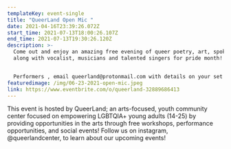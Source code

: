 ```yaml
---
templateKey: event-single
title: "QueerLand Open Mic "
date: 2021-04-16T23:39:26.072Z
start_time: 2021-07-13T18:00:26.107Z
end_time: 2021-07-13T19:30:26.120Z
description: >-
  Come out and enjoy an amazing free evening of queer poetry, art, spoken word,
  along with vocalist, musicians and talented singers for pride month!


  Performers , email queerland@protonmail.com with details on your set and length, so we can schedule your performance time appropriately!
featuredimage: /img/06-23-2021-open-mic.jpeg
link: https://www.eventbrite.com/o/queerland-32889686413
---
```

This event is hosted by QueerLand; an arts-focused, youth community center focused on empowering LGBTQIA+ young adults (14-25) by providing opportunities in the arts through free workshops, performance opportunities, and social events! Follow us on instagram, @queerlandcenter, to learn about our upcoming events!